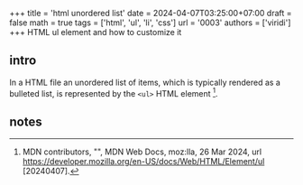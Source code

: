 +++
title = 'html unordered list'
date = 2024-04-07T03:25:00+07:00
draft = false
math = true
tags = ['html', 'ul', 'li', 'css']
url = '0003'
authors = ['viridi']
+++
HTML ul element and how to customize it <!--more-->


## intro
In a HTML file an unordered list of items, which is typically rendered as a bulleted list, is represented by the `<ul>` HTML element [^mdncontributors_2024].


## notes
[^mdncontributors_2024]: MDN contributors, "", MDN Web Docs, moz:lla, 26 Mar 2024, url https://developer.mozilla.org/en-US/docs/Web/HTML/Element/ul [20240407].
